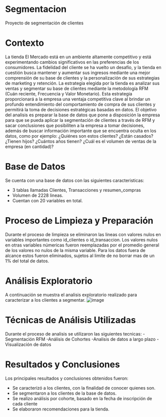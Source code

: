 # Segmentacion
Proyecto de segmentación de clientes 
# Contexto
La tienda El Mercado está en un ambiente altamente competitivo y está experimentando cambios significativos en las preferencias de los consumidores. La fidelidad del cliente se ha vuelto un desafío, y la tienda en cuestión busca mantener y aumentar sus ingresos mediante una mejor comprensión de su base de clientes y la personalización de sus estrategias de marketing y retención.
La estrategia elegida por la tienda es analizar sus ventas y segmentar su base de clientes mediante la metodología RFM (Cuán reciente, Frecuencia y Valor Monetario). Esta estrategia proporcionará a la empresa una ventaja competitiva clave al brindar un profundo entendimiento del comportamiento de compra de sus clientes y permitirá la toma de decisiones estratégicas basadas en datos.
El objetivo del analisis es preparar la base de datos que pone a disposición la empresa para que se pueda aplicar la segmentación de clientes a través de RFM y sacar conclusiones que posibiliten a la empresa a tomar decisiones, además de buscar información importante que se encuentra oculta en los datos, como por ejemplo: ¿Quiénes son estos clientes? ¿Están casados? ¿Tienen hijos? ¿Cuántos años tienen? ¿Cuál es el volumen de ventas de la empresa (en cantidad)?

# Base de Datos
Se cuenta con una base de datos con las siguientes caracteristicas:
- 3 tablas llamadas Clientes, Transacciones y resumen_compras
- Volumen de 2228 lineas.
- Cuentan con 20 variables en total.

# Proceso de Limpieza y Preparación
Durante el proceso de limpieza se eliminaron las lineas con valores nulos en variables importantes como id_clientes o id_transaccion. 
Los valores nulos en otras variables númericas fueron reemplazadas por el promedio general de los valores no nulos de la misma variable.
Para los datos fuera de alcance estos fueron eliminados, sujetos al limite de no borrar mas de un 1% del total de datos.

# Análisis Exploratorio 
A continuación se muestra el analisis exploratorio realizado para caracterizar a los clientes a segmentar.
![image](https://github.com/FeerOT/Segmentacion/assets/150949526/3f3f6218-1578-46bd-8427-8a4a8d1f1410) 

# Técnicas de Análisis Utilizadas
Durante el proceso de analisis se utilizaron las siguientes tecnicas: 
-Segmentación RFM
-Análisis de Cohortes
-Analisis de datos a largo plazo
-Visualización de datos

# Resultados y Conclusiones
Los principales resultados y conclusiones obtenidos fueron:
- Se caracterizó a los clientes, con la finalidad de conocer quienes son.
- Se segmentaron a los clientes de la base de datos.
- Se realizo análisis por cohorte, basado en la fecha de inscripción de cada cliente
- Se elaboraron recomendaciones para la tienda.
